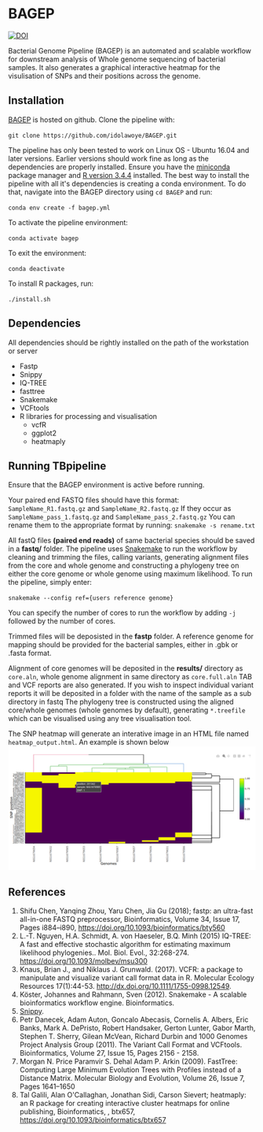# BAGEP
[![DOI](https://zenodo.org/badge/DOI/10.5281/zenodo.3731118.svg)](https://doi.org/10.5281/zenodo.3731118)

Bacterial Genome Pipeline (BAGEP) is an automated and scalable workflow for downstream analysis of Whole genome sequencing of bacterial samples. It also generates a graphical interactive heatmap for the visulisation of SNPs and their positions across the genome.
## Installation
[BAGEP](https://github.com/idolawoye/BAGEP.git) is hosted on github. 
Clone the pipeline with:

`git clone https://github.com/idolawoye/BAGEP.git`

The pipeline has only been tested to work on Linux OS - Ubuntu 16.04 and later versions. Earlier versions should work fine as long as the dependencies are properly installed. Ensure you have the [miniconda](https://conda.io/docs/user-guide/install/linux.html) package manager and [R version 3.4.4](https://cran.r-project.org/src/base/R-3/R-3.4.4.tar.gz) installed.
The best way to install the pipeline with all it's dependencies is creating a conda environment. To do that, navigate into the BAGEP directory using `cd BAGEP` and run:

`conda env create -f bagep.yml`

To activate the pipeline environment:

`conda activate bagep`

To exit the environment:

`conda deactivate`

To install R packages, run:

`./install.sh`

## Dependencies
All dependencies should be rightly installed on the path of the workstation or server
* Fastp 
* Snippy 
* IQ-TREE 
* fasttree
* Snakemake
* VCFtools
* R libraries for processing and visualisation
  - vcfR
  - ggplot2
  - heatmaply

## Running TBpipeline
Ensure that the BAGEP environment is active before running.

Your paired end FASTQ files should have this format:
``SampleName_R1.fastq.gz`` and ``SampleName_R2.fastq.gz``
If they occur as ``SampleName_pass_1.fastq.gz`` and ``SampleName_pass_2.fastq.gz``
You can rename them to the appropriate format by running:
`snakemake -s rename.txt`

All fastQ files **(paired end reads)** of same bacterial species should be saved in a **fastq/** folder. The pipeline uses [Snakemake](https://snakemake.readthedocs.io/en/stable/index.html) to run the workflow by cleaning and trimming the files, calling variants, generating alignment files from the core and whole genome and constructing a phylogeny tree on either the core genome or whole genome using maximum likelihood. To run the pipeline, simply enter:


`snakemake --config ref={users reference genome}` 


You can specify the number of cores to run the workflow by adding `-j` followed by the number of cores.

Trimmed files will be deposisted in the **fastp** folder. A reference genome for mapping should be provided for the bacterial samples, either in .gbk or .fasta format.

Alignment of core genomes will be deposited in the **results/** directory as `core.aln`, whole genome alignment in same directory as `core.full.aln` TAB and VCF reports are also generated. If you wish to inspect individual variant reports it will be deposited in a folder with the name of the sample as a sub directory in fastq
The phylogeny tree is constructed using the aligned core/whole genomes (whole genomes by default), generating `*.treefile` which can be visualised using any tree visualisation tool.

The SNP heatmap will generate an interative image in an HTML file named `heatmap_output.html`. An example is shown below
![SNP heatmap](https://github.com/idolawoye/BAGEP/blob/master/data/Screenshot%20from%202019-10-14%2014-34-03.png)

## References 
1. Shifu Chen, Yanqing Zhou, Yaru Chen, Jia Gu (2018); fastp: an ultra-fast all-in-one FASTQ preprocessor, Bioinformatics, Volume 34, Issue 17, Pages i884–i890, https://doi.org/10.1093/bioinformatics/bty560
2. L.-T. Nguyen, H.A. Schmidt, A. von Haeseler, B.Q. Minh (2015) IQ-TREE: A fast and effective stochastic algorithm for estimating maximum likelihood phylogenies.. Mol. Biol. Evol., 32:268-274. https://doi.org/10.1093/molbev/msu300
3. Knaus, Brian J., and Niklaus J. Grunwald. (2017). VCFR: a package to manipulate and visualize variant call format data in R. Molecular Ecology Resources 17(1):44-53. http://dx.doi.org/10.1111/1755-0998.12549.
3. Köster, Johannes and Rahmann, Sven (2012). Snakemake - A scalable bioinformatics workflow engine. Bioinformatics.
5. [Snippy](https://github.com/tseemann/snippy).
6. Petr Danecek, Adam Auton, Goncalo Abecasis, Cornelis A. Albers, Eric Banks, Mark A. DePristo, Robert Handsaker, Gerton Lunter, Gabor Marth, Stephen T. Sherry, Gilean McVean, Richard Durbin and 1000 Genomes Project Analysis Group (2011). The Variant Call Format and VCFtools. Bioinformatics, Volume 27, Issue 15, Pages 2156 - 2158.
7. Morgan N. Price  Paramvir S. Dehal  Adam P. Arkin (2009). FastTree: Computing Large Minimum Evolution Trees with Profiles instead of a Distance Matrix. Molecular Biology and Evolution, Volume 26, Issue 7, Pages 1641–1650
8. Tal Galili, Alan O'Callaghan, Jonathan Sidi, Carson Sievert; heatmaply: an R package for
  creating interactive cluster heatmaps for online publishing, Bioinformatics, , btx657,
  https://doi.org/10.1093/bioinformatics/btx657

